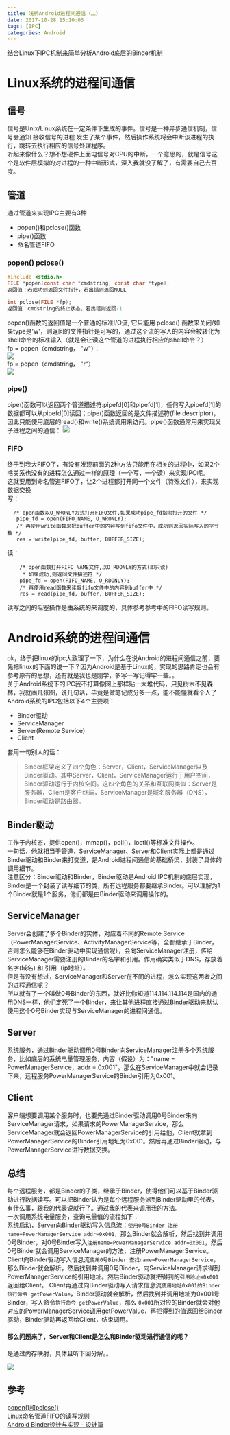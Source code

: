 ```yaml
---
title: 浅析Android进程间通信（二）
date: 2017-10-28 15:10:03
tags: [IPC]
categories: Android
---
```

结合Linux下IPC机制来简单分析Android底层的Binder机制
<!-- more -->
# Linux系统的进程间通信
## 信号
信号是Unix/Linux系统在一定条件下生成的事件。信号是一种异步通信机制，信号会通知 接收信号的进程 发生了某个事件，然后操作系统将会中断该进程的执行，跳转去执行相应的信号处理程序。  
听起来像什么？想不想硬件上面电信号对CPU的中断，一个意思的，就是信号这个是软件层模拟的对进程的一种中断形式，深入我就没了解了，有需要自己去百度。
## 管道
通过管道来实现IPC主要有3种
- popen()和pclose()函数
- pipe()函数
- 命名管道FIFO

### popen() pclose()
```c
#include <stdio.h>
FILE *popen(const char *cmdstring, const char *type);
返回值：若成功则返回文件指针，若出错则返回NULL

int pclose(FILE *fp);
返回值：cmdstring的终止状态，若出错则返回-1
```
popen()函数的返回值是一个普通的标准I/O流, 它只能用 pclose() 函数来关闭/如果type是'w'，则返回的文件指针是可写的，通过这个流的写入的内容会被转化为shell命令的标准输入（就是会让读这个管道的进程执行相应的shell命令？）  
fp = popen（cmdstring， "w"）：  
![](http://images.cnitblog.com/blog/468825/201402/221953109902246.jpg)  
fp = popen（cmdstring， "r"）   
![](http://images.cnitblog.com/blog/468825/201402/221953097004287.jpg)
### pipe()
pipe()函数可以返回两个管道描述符:pipefd[0]和pipefd[1]，任何写入pipefd[1]的数据都可以从pipefd[0]读回；pipe()函数返回的是文件描述符(file descriptor)，因此只能使用底层的read()和write()系统调用来访问。pipe()函数通常用来实现父子进程之间的通信：
 ![](http://img.blog.csdn.net/20161223173958916)

### FIFO
终于到我大FIFO了，有没有发现前面的2种方法只能用在相关的进程中，如果2个啥关系也没有的进程怎么通过一样的原理（一个写，一个读）来实现IPC呢。  
这就要用到命名管道FIFO了，让2个进程都打开同一个文件（特殊文件），来实现数据交换  
 写：
 ```
   /* open函数以O_WRONLY方式打开FIFO文件,如果成功pipe_fd指向打开的文件 */  
    pipe_fd = open(FIFO_NAME, O_WRONLY);  
    /* 再使用write函数来把buffer中的内容写到fifo文件中，成功则返回实际写入的字节数 */  
    res = write(pipe_fd, buffer, BUFFER_SIZE);  
 ```
读：
```
    /* open函数打开FIFO_NAME文件,以O_RDONLY的方式(即只读) 
     * 如果成功,则返回文件描述符 */  
    pipe_fd = open(FIFO_NAME, O_RDONLY);  
    /* 再使用read函数来读取fifo文件中的内容到buffer中 */  
    res = read(pipe_fd, buffer, BUFFER_SIZE);  
```
读写之间的阻塞操作是由系统的来调度的，具体参考参考中的FIFO读写规则。

# Android系统的进程间通信
ok，终于把linux的ipc大致理了一下，为什么在说Android的进程间通信之前，要先把linux的下面的说一下？因为Android是基于Linux的，实现的思路肯定也会有参考原有的思想，还有就是我也是刚学，多写一写记得牢一些。。  
关于Android系统下的IPC我不打算像网上那样贴一大堆代码，只见树木不见森林，我就画几张图，说几句话，毕竟是做笔记成分多一点，能不能懂就看个人了  
Android系统的IPC包括以下4个主要项：
- Binder驱动
- ServiceManager
- Server(Remote Service)
- Client

套用一句别人的话：
> Binder框架定义了四个角色：Server，Client，ServiceManager以及Binder驱动。其中Server，Client，ServiceManager运行于用户空间，Binder驱动运行于内核空间。这四个角色的关系和互联网类似：Server是服务器，Client是客户终端，ServiceManager是域名服务器（DNS），Binder驱动是路由器。  


## Binder驱动
工作于内核态，提供open()，mmap()，poll()，ioctl()等标准文件操作。  
一句话，他就相当于管道，ServiceManager、Server和Client实际上都是通过Binder驱动和Binder来打交道，是Android进程间通信的基础桥梁，封装了具体的调用细节。  
注意区分：Binder驱动和Binder，Binder驱动是Android IPC机制的底层实现，Binder是一个封装了读写细节的类，所有远程服务都要继承Binder。可以理解为1个Binder就是1个服务，他们都是由Binder驱动来调用操作的。
## ServiceManager
Server会创建了多个Binder的实体，对应着不同的Remote Service（PowerManagerService、ActivityManagerService等，全都继承于Binder，否则怎么能够在Binder驱动中实现通信呢），会向ServiceManager注册，传给ServiceManager需要注册的Binder的名字和引用。作用确实类似于DNS，存放着 名字(域名) 和 引用（ip地址）。  
但是有没有想过，ServiceManager和Server在不同的进程，怎么实现这两者之间的进程通信呢？  
所以就有了一个叫做0号Binder的东西，就好比你知道114.114.114.114是国内的通用DNS一样，他们定死了一个Binder，来让其他进程直接通过Binder驱动来默认使用这个0号Binder实现与ServiceManager的进程间通信。  
## Server
系统服务，通过Binder驱动调用0号Binder向ServiceManager注册多个系统服务，比如底层的系统电量管理服务，内容（假设）为："name = PowerManagerService，addr = 0x001"。那么在ServiceManager中就会记录下来，远程服务PowerManagerService的Binder引用为0x001。
## Client
客户端想要调用某个服务时，也要先通过Binder驱动调用0号Binder来向ServiceManager请求，如果请求的PowerManagerService，那么ServiceManager就会返回PowerManagerService的引用给他，Client就拿到PowerManagerService的Binder引用地址为0x001。然后再通过Binder驱动，与PowerManagerService进行数据交换。

## 总结
每个远程服务，都是Binder的子类，继承于Binder，使得他们可以基于Binder驱动进行数据读写。可以把Binder认为是每个远程服务派到Binder驱动里的代表，有什么事，跟我的代表说就行了。通过我的代表来调用我的方法。  
一次调用系统电量服务，查询电量值的流程如下：  
系统启动，Server向Binder驱动写入信息流：`使用0号Binder 注册name=PowerManagerService addr=0x001`，那么Binder就会解析，然后找到并调用0号Binder，对0号Binder写入`注册name=PowerManagerService addr=0x001`，然后0号Binder就会调用ServiceManager的方法，注册PowerManagerService。  
Client向Binder驱动写入信息流`使用0号Binder 查找name=PowerManagerService`，那么Binder就会解析，然后找到并调用0号Binder，向ServiceManager请求得到PowerManagerService的引用地址。然后Binder驱动就把得到的`引用地址=0x001`返回给Client。
Client再通过向Binder驱动写入请求信息流`使用地址0x001的Binder 执行命令 getPowerValue`，Binder驱动就会解析，然后找到并调用地址为0x001号Binder，写入命令`执行命令 getPowerValue`，那么 `0x001`所对应的Binder就会对他对应的PowerManagerService调用getPowerValue，再把得到的值返回给Binder驱动，Binder驱动再返回给Client，结束调用。
#### 那么问题来了，Server和Client是怎么和Binder驱动进行通信的呢？
是通过内存映射，具体且听下回分解。。

![](http://hi.csdn.net/attachment/201102/27/0_1298798582y7c5.gif)

## 参考
[popen()和pclose()](http://www.cnblogs.com/nufangrensheng/p/3561190.html)  
[Linux命名管道FIFO的读写规则](http://blog.csdn.net/MONKEY_D_MENG/article/details/5570468)  
[Android Binder设计与实现 - 设计篇](http://blog.csdn.net/universus/article/details/6211589)